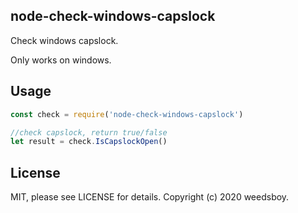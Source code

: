 ## node-check-windows-capslock

Check windows capslock.

Only works on windows.

## Usage

```js
const check = require('node-check-windows-capslock')

//check capslock, return true/false
let result = check.IsCapslockOpen()

```

## License
MIT, please see LICENSE for details. Copyright (c) 2020 weedsboy.